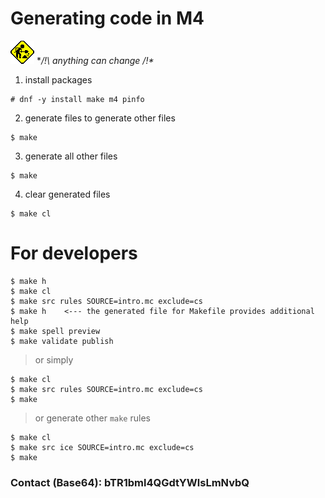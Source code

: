 # Generating code in M4
[![unfinished](img/unfinished.gif "The project is under development, anything can change!")](#generating-code-in-m4)
**/!\ anything can change /!\**
1. install packages
```
# dnf -y install make m4 pinfo
```
2. generate files to generate other files
```
$ make
```
3. generate all other files
```
$ make
```
4. clear generated files
```
$ make cl
```
# For developers
```
$ make h
$ make cl
$ make src rules SOURCE=intro.mc exclude=cs
$ make h	<--- the generated file for Makefile provides additional help
$ make spell preview
$ make validate publish
```
> or simply
```
$ make cl
$ make src rules SOURCE=intro.mc exclude=cs
$ make
```
> or generate other `make` rules
```
$ make cl
$ make src ice SOURCE=intro.mc exclude=cs
$ make
```
### Contact (Base64): bTR1bml4QGdtYWlsLmNvbQ
